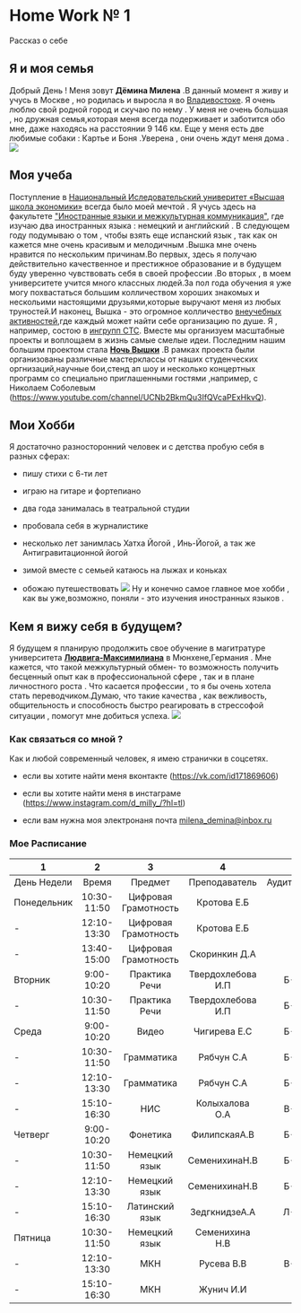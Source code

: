 # Home Work № 1
Рассказ о себе
## **Я и моя семья**
Добрый День ! Меня зовут **Дёмина Милена** .В данный момент я живу и учусь в Москве , но родилась и выросла я во [Владивостоке](https://ru.wikipedia.org/wiki/%D0%92%D0%BB%D0%B0%D0%B4%D0%B8%D0%B2%D0%BE%D1%81%D1%82%D0%BE%D0%BA). Я очень люблю свой родной город и скучаю по нему . У меня не очень большая , но дружная семья,которая меня всегда подерживает и заботится обо мне, даже находясь на расстоянии 9 146 км. Еще у меня есть две любимые собаки : Картье и Боня .Уверена , они очень ждут меня дома .
![](https://pp.userapi.com/c621511/v621511189/5fbd7/LvwLXOC1DV0.jpg)
## **Моя учеба** 
Поступление в [Национальный Иследовательский универитет «Высшая школа экономики»](https://www.hse.ru/) всегда было моей мечтой . Я учусь здесь на факультете ["Иностранные языки и межкультурная коммуникация"]( https://www.hse.ru/ba/lang/), где изучаю два иностранных языка : немецкий и английский . В следующем году подумываю о том , чтобы взять еще испанский язык , так как он кажется мне очень красивым и мелодичным .Вышка мне очень нравится по нескольким причинам.Во первых, здесь я получаю действительно качественное и престижное образование и в будущем буду уверенно чувствовать себя в своей профессии .Во вторых , в  моем университете учится много классных людей.За пол года обучения я уже могу похвастаться большим колличеством хороших знакомых и нескольими настоящими друзьями,которые выручают меня из любых труностей.И наконец, Вышка - это огромное колличество [внеучебных активностей](https://www.hse.ru/ba/journ/news/157874341.html),где каждый может найти себе организацию по душе. Я , например, состою в [ингрупп СТС](http://ingroupctc.ru/). Вместе мы организуем масштабные проекты и воплощаем в жизнь самые смелые идеи. Последним нашим большим проектом стала [**Ночь Вышки**](https://25.hse.ru/party/hsenight/) .В рамках проекта были организованы различные мастерклассы от наших студенческих оргнизаций,научные бои,стенд ап шоу и несколько концертных программ со специально приглашенными гостями ,например, с Николаем Соболевым (https://www.youtube.com/channel/UCNb2BkmQu3IfQVcaPExHkvQ).
## **Мои Хобби**
Я достаточно разносторонний человек и с детства пробую себя в разных сферах: 
+ пишу стихи с 6-ти лет
- играю на гитаре и фортепиано 
+ два года занималась в театральной студии 
- пробовала себя в журналистике
+ несколько лет занимлась Хатха Йогой , Инь-Йогой, а так же Антигравитационной йогой
- зимой вместе с семьей катаюсь на лыжах и коньках
+ обожаю путешествовать
![](https://pp.userapi.com/c841221/v841221189/40389/MZsJjjAUNDI.jpg)
Ну и конечно самое главное мое хобби , как вы уже,возможно, поняли - это изучения иностранных языков .
## **Кем я вижу себя в будущем?**
Я будущем я планирую продолжить свое обучение в магитратуре университета [**Людвига-Максимилиана**](https://ru.wikipedia.org/wiki/%D0%9C%D1%8E%D0%BD%D1%85%D0%B5%D0%BD%D1%81%D0%BA%D0%B8%D0%B9_%D1%83%D0%BD%D0%B8%D0%B2%D0%B5%D1%80%D1%81%D0%B8%D1%82%D0%B5%D1%82) в Мюнхене,Германия . Мне кажется, что такой межкультурный обмен- то возможность получить бесценный опыт как в профессиональной сфере , так и в плане личностного роста . Что касается профессии , то я бы очень хотела стать переводчиком.Думаю, что такие качества , как вежливость, общительность и способность быстро реагировать в стрессофой ситуации , помогут мне добиться успеха.
![](http://universegroup.uz/wp-content/uploads/2016/12/lmu.jpg)
### **Как связаться со мной ?**
Как и любой современный человек, я имею странички в соцсетях.
  - если вы хотите найти меня вконтакте (https://vk.com/id171869606)
  * если вы хотите найти меня в инстаграме (https://www.instagram.com/d_milly_/?hl=tl)
  - если вам нужна моя электронаня почта milena_demina@inbox.ru
  
### **Мое Расписание**
1|2|3|4|5|
---|:---:|:---:|:---:|---:
День Недели|Время|Предмет|Преподаватель|Аудитория
Понедельник|10:30-11:50|Цифровая Грамотность|Кротова Е.Б|320
-|12:10-13:30|Цифровая Грамотность|Кротова Е.Б|324
-|13:40-15:00|Цифровая Грамотность|Скоринкин Д.А|202
Вторник|9:00-10:20|Практика Речи|Твердохлебова И.П|Б-502
-|10:30-11:50|Практика Речи|Твердохлебова И.П|Б-502
Среда|9:00-10:20|Видео|Чигирева Е.С|Б-506
-|10:30-11:50|Грамматика|Рябчун С.А|Б-610
-|12:10-13:30|Грамматика|Рябчун С.А|Б-610
-|15:10-16:30|НИС|Колыхалова О.А|В-307
Четверг|9:00-10:20|Фонетика|ФилипскаяА.В|Б-507
-|10:30-11:50|Немецкий язык|СеменихинаН.В|Б-506
-|12:10-13:30|Немецкий язык|СеменихинаН.В|Б-506
-|15:10-16:30|Латинский язык|ЗедгкнидзеА.А|Л-505
Пятница|10:30-11:50|Немецкий язык|Семенихина Н.В|505
-|12:10-13:30|МКН|Русева В.В|В-412
-|15:10-16:30|МКН|Жунич И.И|511


